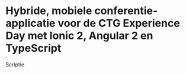# Hybride, mobiele conferentie-applicatie voor de CTG Experience Day met Ionic 2, Angular 2 en TypeScript

Scriptie
